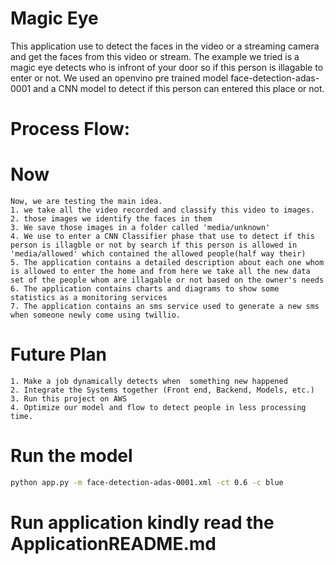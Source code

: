 
# Magic Eye
This application use to detect the faces in the video or a streaming camera and get the faces from this video or stream.
The example we tried is a magic eye detects who is infront of your door so if this person is illagable to enter or not. We used an openvino pre trained model  	face-detection-adas-0001 and a CNN model to detect if this person can entered this place or not.

# Process Flow:
# Now

    Now, we are testing the main idea.
    1. we take all the video recorded and classify this video to images.
    2. those images we identify the faces in them
    3. We save those images in a folder called 'media/unknown'
    4. We use to enter a CNN Classifier phase that use to detect if this person is illagble or not by search if this person is allowed in 'media/allowed' which contained the allowed people(half way their)
    5. The application contains a detailed description about each one whom is allowed to enter the home and from here we take all the new data set of the people whom are illagable or not based on the owner's needs
    6. The application contains charts and diagrams to show some statistics as a monitoring services
    7. The application contains an sms service used to generate a new sms when someone newly come using twillio.

# Future Plan
    1. Make a job dynamically detects when  something new happened
    2. Integrate the Systems together (Front end, Backend, Models, etc.)
    3. Run this project on AWS
    4. Optimize our model and flow to detect people in less processing time.

# Run the model 
```bash
python app.py -m face-detection-adas-0001.xml -ct 0.6 -c blue
```

# Run application kindly read the ApplicationREADME.md 
